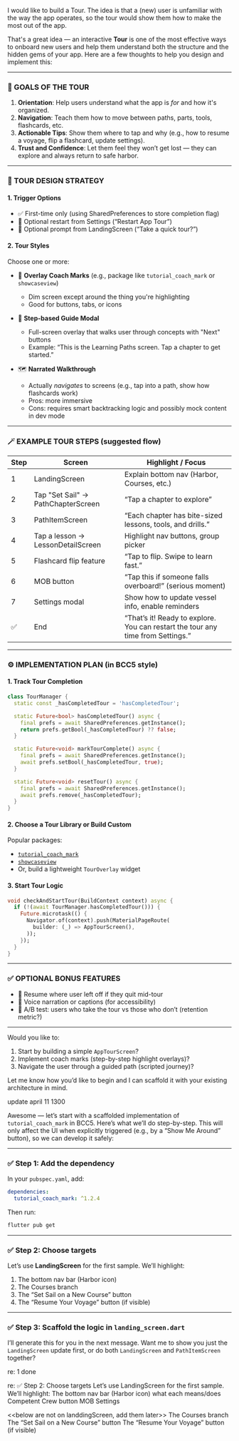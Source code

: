 I would like to build a Tour. The idea is that a (new) user is unfamiliar with the way the app operates, so the tour would show them how to make the most out of the app. 

That's a great idea — an interactive **Tour** is one of the most effective ways to onboard new users and help them understand both the structure and the hidden gems of your app. Here are a few thoughts to help you design and implement this:

---

### 🚀 GOALS OF THE TOUR

1. **Orientation**: Help users understand what the app is *for* and how it's organized.
2. **Navigation**: Teach them how to move between paths, parts, tools, flashcards, etc.
3. **Actionable Tips**: Show them where to tap and why (e.g., how to resume a voyage, flip a flashcard, update settings).
4. **Trust and Confidence**: Let them feel they won’t get lost — they can explore and always return to safe harbor.

---

### 🧭 TOUR DESIGN STRATEGY

#### 1. **Trigger Options**
- ✅ First-time only (using SharedPreferences to store completion flag)
- 📘 Optional restart from Settings (“Restart App Tour”)
- 📍 Optional prompt from LandingScreen (“Take a quick tour?”)

#### 2. **Tour Styles**
Choose one or more:
- 🫣 **Overlay Coach Marks** (e.g., package like `tutorial_coach_mark` or `showcaseview`)
  - Dim screen except around the thing you're highlighting
  - Good for buttons, tabs, or icons

- 🧭 **Step-based Guide Modal**
  - Full-screen overlay that walks user through concepts with "Next" buttons
  - Example: “This is the Learning Paths screen. Tap a chapter to get started.”

- 🗺️ **Narrated Walkthrough**
  - Actually *navigates* to screens (e.g., tap into a path, show how flashcards work)
  - Pros: more immersive
  - Cons: requires smart backtracking logic and possibly mock content in dev mode

---

### 🪄 EXAMPLE TOUR STEPS (suggested flow)

| Step | Screen | Highlight / Focus |
|------|--------|--------------------|
| 1 | LandingScreen | Explain bottom nav (Harbor, Courses, etc.) |
| 2 | Tap "Set Sail" → PathChapterScreen | “Tap a chapter to explore” |
| 3 | PathItemScreen | “Each chapter has bite-sized lessons, tools, and drills.” |
| 4 | Tap a lesson → LessonDetailScreen | Highlight nav buttons, group picker |
| 5 | Flashcard flip feature | “Tap to flip. Swipe to learn fast.” |
| 6 | MOB button | “Tap this if someone falls overboard!” (serious moment) |
| 7 | Settings modal | Show how to update vessel info, enable reminders |
| ✅ | End | “That’s it! Ready to explore. You can restart the tour any time from Settings.” |

---

### ⚙️ IMPLEMENTATION PLAN (in BCC5 style)

#### 1. **Track Tour Completion**
```dart
class TourManager {
  static const _hasCompletedTour = 'hasCompletedTour';

  static Future<bool> hasCompletedTour() async {
    final prefs = await SharedPreferences.getInstance();
    return prefs.getBool(_hasCompletedTour) ?? false;
  }

  static Future<void> markTourComplete() async {
    final prefs = await SharedPreferences.getInstance();
    await prefs.setBool(_hasCompletedTour, true);
  }

  static Future<void> resetTour() async {
    final prefs = await SharedPreferences.getInstance();
    await prefs.remove(_hasCompletedTour);
  }
}
```

#### 2. **Choose a Tour Library or Build Custom**
Popular packages:
- [`tutorial_coach_mark`](https://pub.dev/packages/tutorial_coach_mark)
- [`showcaseview`](https://pub.dev/packages/showcaseview)
- Or, build a lightweight `TourOverlay` widget

#### 3. **Start Tour Logic**
```dart
void checkAndStartTour(BuildContext context) async {
  if (!(await TourManager.hasCompletedTour())) {
    Future.microtask(() {
      Navigator.of(context).push(MaterialPageRoute(
        builder: (_) => AppTourScreen(),
      ));
    });
  }
}
```

---

### ✅ OPTIONAL BONUS FEATURES
- 🎯 Resume where user left off if they quit mid-tour
- 💬 Voice narration or captions (for accessibility)
- 🧪 A/B test: users who take the tour vs those who don’t (retention metric?)

---

Would you like to:
1. Start by building a simple `AppTourScreen`?
2. Implement coach marks (step-by-step highlight overlays)?
3. Navigate the user through a guided path (scripted journey)?

Let me know how you’d like to begin and I can scaffold it with your existing architecture in mind.











update april 11 1300

Awesome — let’s start with a scaffolded implementation of `tutorial_coach_mark` in BCC5. Here’s what we’ll do step-by-step. This will only affect the UI when explicitly triggered (e.g., by a “Show Me Around” button), so we can develop it safely:

---

### ✅ Step 1: Add the dependency

In your `pubspec.yaml`, add:

```yaml
dependencies:
  tutorial_coach_mark: ^1.2.4
```

Then run:

```bash
flutter pub get
```

---

### ✅ Step 2: Choose targets

Let’s use **LandingScreen** for the first sample. We’ll highlight:

1. The bottom nav bar (Harbor icon)
2. The Courses branch
3. The “Set Sail on a New Course” button
4. The “Resume Your Voyage” button (if visible)

---

### ✅ Step 3: Scaffold the logic in `landing_screen.dart`

I’ll generate this for you in the next message. Want me to show you just the `LandingScreen` update first, or do both `LandingScreen` and `PathItemScreen` together?

re: 1
done

re: ✅ Step 2: Choose targets
Let’s use LandingScreen for the first sample. We’ll highlight:
The bottom nav bar (Harbor icon)
    what each means/does
Competent Crew button
MOB
Settings


<<below are not on landdingScreen, add them later>>
The Courses branch
The “Set Sail on a New Course” button
The “Resume Your Voyage” button (if visible) 




